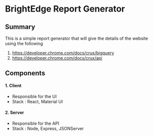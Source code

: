 # BrightEdge Report Generator

## Summary

This is a simple report generator that will give the details of the website using the following

1. https://developer.chrome.com/docs/crux/bigquery
2. https://developer.chrome.com/docs/crux/api

## Components

#### 1. Client

- Responsible for the UI
- Stack : React, Material UI

#### 2. Server

- Responsible for the API
- Stack : Node, Express, JSONServer
